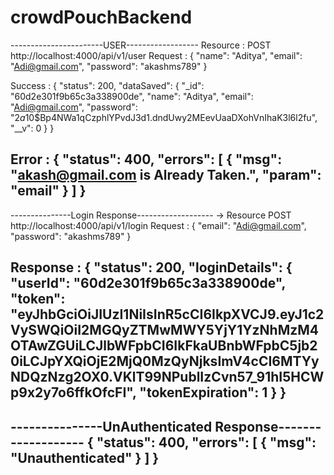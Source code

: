 # crowdPouchBackend
-----------------------USER------------------
Resource : POST http://localhost:4000/api/v1/user
Request : 
{
    "name": "Aditya",
    "email": "Adi@gmail.com",
    "password": "akashms789"
}

Success : 
{
    "status": 200,
    "dataSaved": {
        "_id": "60d2e301f9b65c3a338900de",
        "name": "Aditya",
        "email": "Adi@gmail.com",
        "password": "$2a$10$Bp4NWa1qCzphlYPvdJ3d1.dndUwy2MEevUaaDXohVnIhaK3l6l2fu",
        "__v": 0
    }
}

Error : 
{
    "status": 400,
    "errors": [
        {
            "msg": "akash@gmail.com is Already Taken.",
            "param": "email"
        }
    ]
}
----------------------------------------------------------

---------------Login Response-------------------
-> Resource POST http://localhost:4000/api/v1/login
Request : 
{
    "email": "Adi@gmail.com",
    "password": "akashms789"
}

Response :
{
    "status": 200,
    "loginDetails": {
        "userId": "60d2e301f9b65c3a338900de",
        "token": "eyJhbGciOiJIUzI1NiIsInR5cCI6IkpXVCJ9.eyJ1c2VySWQiOiI2MGQyZTMwMWY5YjY1YzNhMzM4OTAwZGUiLCJlbWFpbCI6IkFkaUBnbWFpbC5jb20iLCJpYXQiOjE2MjQ0MzQyNjksImV4cCI6MTYyNDQzNzg2OX0.VKlT99NPublIzCvn57_91hI5HCWp9x2y7o6ffkOfcFI",
        "tokenExpiration": 1
    }
}
----------------------------------------------------------

---------------UnAuthenticated Response-------------------
{
    "status": 400,
    "errors": [
        {
            "msg": "Unauthenticated"
        }
    ]
}
-----------------------------------------------------------
